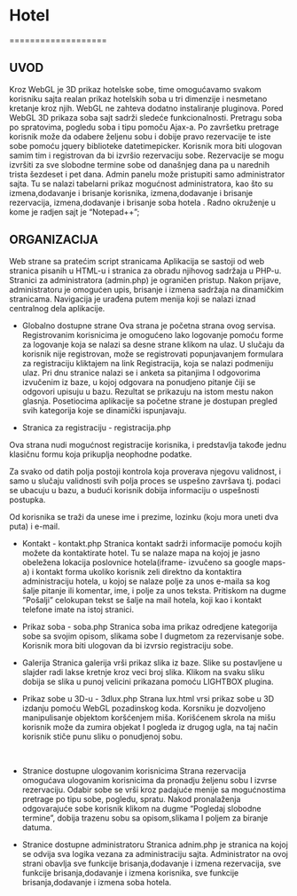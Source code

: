 # Hotel
===================



## UVOD


Kroz WebGL je 3D prikaz hotelske sobe, time omogućavamo svakom korisniku sajta realan prikaz hotelskih soba u tri dimenzije i nesmetano kretanje kroz njih. WebGL ne zahteva dodatno instaliranje pluginova.
Pored WebGL 3D prikaza soba sajt sadrži sledeće funkcionalnosti. Pretragu soba po spratovima, pogledu soba i tipu pomoču Ajax-a. Po završetku pretrage korisnik može da odabere željenu sobu i dobije pravo rezervacije te iste sobe pomoću jquery biblioteke datetimepicker. 
Korisnik mora biti ulogovan samim tim i registrovan da bi izvršio rezervaciju sobe. Rezervacije se mogu izvršiti za sve slobodne termine sobe od današnjeg dana pa u narednih trista šezdeset i pet dana.
Admin panelu može pristupiti samo administrator sajta. Tu se nalazi tabelarni prikaz mogućnost administratora, kao što su izmena,dodavanje i brisanje korisnika, izmena,dodavanje i brisanje rezervacija, izmena,dodavanje i brisanje soba hotela . 
Radno okruženje u kome je radjen sajt je “Notepad++”;

## ORGANIZACIJA
Web strane sa pratećim script stranicama
Aplikacija se sastoji od web stranica pisanih u HTML-u i stranica za obradu njihovog sadržaja u PHP-u. Stranici  za administratora (admin.php) je ograničen pristup. Nakon prijave, administratoru je omogućen upis, brisanje i izmena sadržaja na dinamičkim stranicama. Navigacija je urađena putem menija koji se nalazi iznad centralnog dela aplikacije. 


* Globalno dostupne strane
Ova strana je početna strana ovog servisa. Registrovanim korisnicima je omogućeno lako logovanje pomoću forme za logovanje koja se nalazi sa desne strane klikom na ulaz. U slučaju da korisnik nije registrovan, može se registrovati popunjavanjem formulara za registraciju kliktajem na link Registracija, koja se nalazi podmeniju ulaz.
 Pri dnu stranice nalazi se i anketa sa pitanjima I odgovorima izvučenim iz baze, u kojoj odgovara na ponudjeno pitanje čiji se odgovori upisuju u bazu. Rezultat se prikazuju na istom mestu nakon glasnja.
Posetiocima aplikacije sa početne strane je dostupan pregled svih kategorija koje se dinamički ispunjavaju.

* Stranica za registraciju  - registracija.php
 

Ova strana nudi mogućnost registracije korisnika, i predstavlja takođe jednu klasičnu formu koja prikuplja neophodne podatke.

 Za svako od datih polja postoji kontrola koja proverava njegovu validnost, i samo u slučaju validnosti svih polja proces  se uspešno završava tj. podaci se ubacuju u  bazu, a budući korisnik dobija informaciju o uspešnosti postupka.

Od korisnika se traži da unese ime i prezime, lozinku (koju mora uneti dva puta) i e-mail.


* Kontakt - kontakt.php
Stranica kontakt sadrži informacije pomoću kojih možete da kontaktirate hotel. Tu se nalaze mapa na kojoj je jasno obeležena lokacija poslovnice hotela(iframe- izvučeno sa google maps-a) i kontakt forma ukoliko korisnik zeli direktno da kontaktira administraciju hotela, u kojoj se nalaze polje za unos e-maila sa kog šalje pitanje ili komentar, ime, i polje za unos teksta. 
Pritiskom na dugme ”Pošalji” celokupan tekst se šalje na mail hotela, koji kao i kontakt telefone imate na istoj stranici.


* Prikaz soba - soba.php
Stranica soba ima prikaz odredjene kategorija sobe sa svojim opisom, slikama sobe I dugmetom za rezervisanje sobe. Korisnik mora biti ulogovan da bi izvrsio registraciju sobe.


* Galerija 
Stranica galerija vrši prikaz slika iz baze. Slike su postavljene u slajder radi lakse kretnje kroz veci broj slika. Klikom na svaku sliku dobija se slika  u punoj velicini prikazana pomoću LIGHTBOX plugina.



* Prikaz sobe u 3D-u - 3dlux.php
Strana lux.html vrsi prikaz sobe u 3D izdanju pomoću WebGL pozadinskog koda. Korsniku je dozvoljeno manipulisanje objektom koršćenjem miša. Korišćenem skrola na mišu korisnik može da zumira objekat I pogleda iz drugog ugla, na taj način korisnik stiče punu sliku o ponudjenoj sobu.


 
* Stranice dostupne ulogovanim korisnicima
Strana rezervacija omogućava ulogovanim korisnicima da pronadju željenu sobu I izvrse rezervaciju. Odabir sobe se vrši kroz padajuće menije sa mogućnostima pretrage po tipu sobe, pogledu, spratu. Nakod pronalaženja odgovarajuće sobe korisnik klikom na dugme “Pogledaj slobodne termine”, dobija trazenu sobu sa opisom,slikama I poljem za biranje datuma.



* Stranice dostupne administratoru
Stranica adnim.php je stranica na kojoj se odvija sva logika vezana za administraciju sajta. Administrator na ovoj strani obavlja sve funkcije brisanja,dodavanje i izmena rezervacija, sve funkcije brisanja,dodavanje i izmena korisnika, sve funkcije brisanja,dodavanje i izmena soba hotela.
